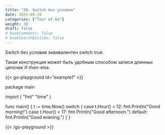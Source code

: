 ```yaml
---
title: "30. Switch без условия"
date: 2025-09-29
categories: ["Tour of Go"]
weight: 30
draft: false
# bookComments: false
# bookSearchExclude: false
---
```


Switch без условия эквивалентен switch true.

Такая конструкция может быть удобным способом записи длинных цепочек if-then-else.

{{< go-playground id="example1" >}}

package main

import (
    "fmt"
    "time"
)

func main() {
    t := time.Now()
    switch {
    case t.Hour() < 12:
        fmt.Println("Good morning!")
    case t.Hour() < 17:
        fmt.Println("Good afternoon.")
    default:
        fmt.Println("Good evening.")
    }
}


{{< /go-playground >}} 